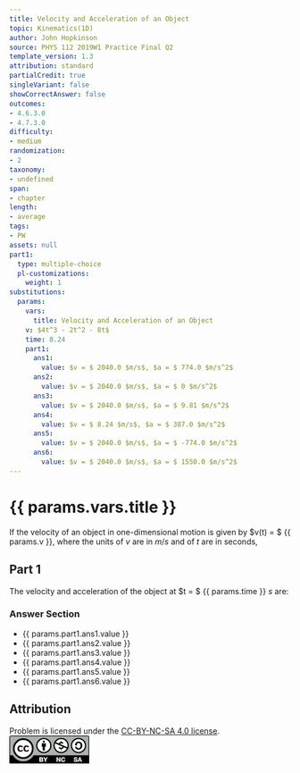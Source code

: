 ```yaml
---
title: Velocity and Acceleration of an Object
topic: Kinematics(1D)
author: John Hopkinson
source: PHYS 112 2019W1 Practice Final Q2
template_version: 1.3
attribution: standard
partialCredit: true
singleVariant: false
showCorrectAnswer: false
outcomes:
- 4.6.3.0
- 4.7.3.0
difficulty:
- medium
randomization:
- 2
taxonomy:
- undefined
span:
- chapter
length:
- average
tags:
- PW
assets: null
part1:
  type: multiple-choice
  pl-customizations:
    weight: 1
substitutions:
  params:
    vars:
      title: Velocity and Acceleration of an Object
    v: $4t^3 - 2t^2 - 8t$
    time: 8.24
    part1:
      ans1:
        value: $v = $ 2040.0 $m/s$, $a = $ 774.0 $m/s^2$
      ans2:
        value: $v = $ 2040.0 $m/s$, $a = $ 0 $m/s^2$
      ans3:
        value: $v = $ 2040.0 $m/s$, $a = $ 9.81 $m/s^2$
      ans4:
        value: $v = $ 8.24 $m/s$, $a = $ 387.0 $m/s^2$
      ans5:
        value: $v = $ 2040.0 $m/s$, $a = $ -774.0 $m/s^2$
      ans6:
        value: $v = $ 2040.0 $m/s$, $a = $ 1550.0 $m/s^2$
---
```

# {{ params.vars.title }}
If the velocity of an object in one-dimensional motion is given by $v(t) = $ {{ params.v }}, where the units of $v$ are in $m/s$ and of $t$ are in seconds,

## Part 1

The velocity and acceleration of the object at $t = $ {{ params.time }} $s$ are:

### Answer Section

- {{ params.part1.ans1.value }}
- {{ params.part1.ans2.value }}
- {{ params.part1.ans3.value }}
- {{ params.part1.ans4.value }}
- {{ params.part1.ans5.value }}
- {{ params.part1.ans6.value }}

## Attribution

Problem is licensed under the [CC-BY-NC-SA 4.0 license](https://creativecommons.org/licenses/by-nc-sa/4.0/).<br> ![The Creative Commons 4.0 license requiring attribution-BY, non-commercial-NC, and share-alike-SA license.](https://raw.githubusercontent.com/firasm/bits/master/by-nc-sa.png)
